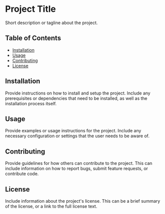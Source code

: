 # Project Title

Short description or tagline about the project.

## Table of Contents

- [Installation](#installation)
- [Usage](#usage)
- [Contributing](#contributing)
- [License](#license)

## Installation

Provide instructions on how to install and setup the project. Include any prerequisites or dependencies that need to be installed, as well as the installation process itself.

## Usage

Provide examples or usage instructions for the project. Include any necessary configuration or settings that the user needs to be aware of.

## Contributing

Provide guidelines for how others can contribute to the project. This can include information on how to report bugs, submit feature requests, or contribute code.

## License

Include information about the project's license. This can be a brief summary of the license, or a link to the full license text.
